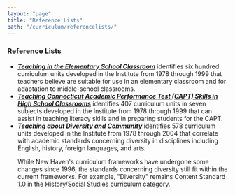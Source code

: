 ```yaml
---
layout: "page"
title: "Reference Lists"
path: "/curriculum/referencelists/"
---
```

<main>
<h3>Reference Lists</h3>
<ul>
<li><b><a href="elementary/"><i>Teaching in the Elementary School
Classroom</i></a></b> identifies six hundred curriculum units developed in the Institute from 1978 through 1999 that teachers believe are suitable for use in an elementary classroom and for adaptation to middle-school classrooms.
<br/>
</li><li><a href="high/"><b><i>Teaching Connecticut Academic Performance Test (CAPT) Skills in High School Classrooms</i></b></a> identifies 407 curriculum units in seven subjects developed in the Institute from 1978 through 1999 that can assist in teaching literacy skills and in preparing students for the CAPT.
<br/>
</li><li><a href="diversity/"><b><i>Teaching about Diversity and
Community</i></b></a> identifies 578 curriculum units developed in the
Institute from 1978 through 2004 that correlate with academic standards
concerning diversity in disciplines including English, history,
foreign languages, and arts.
<p>
While New Haven's curriculum frameworks have undergone some changes since
1996, the standards concerning diversity still fit within the current
frameworks. For example, "Diversity" remains Content Standard 1.0 in the
History/Social Studies curriculum category.
</p></li></ul>
</main>